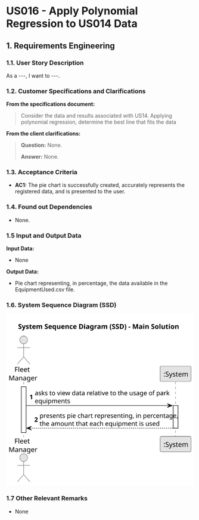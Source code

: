 # US016 - Apply Polynomial Regression to US014 Data


## 1. Requirements Engineering

### 1.1. User Story Description

As a ---, I want to ---.

### 1.2. Customer Specifications and Clarifications 

**From the specifications document:**

> Consider the data and results associated with US14. Applying
polynomial regression, determine the best line that fits the data

**From the client clarifications:**

> **Question:** None.
>
> **Answer:** None.

### 1.3. Acceptance Criteria

* **AC1:** The pie chart is successfully created, accurately represents the registered data, and is presented to the user.

### 1.4. Found out Dependencies

* None.

### 1.5 Input and Output Data

**Input Data:**

* None

**Output Data:**

* Pie chart representing, in percentage, the data available in the EquipmentUsed.csv file.

### 1.6. System Sequence Diagram (SSD)

![System Sequence Diagram](svg/us010-system-sequence-diagram-main-solution.svg)

### 1.7 Other Relevant Remarks

* None